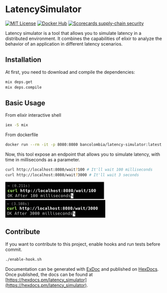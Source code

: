 # LatencySimulator

[![MIT License](https://img.shields.io/badge/License-MIT-green.svg)](https://choosealicense.com/licenses/mit/)
[![Docker Hub](https://img.shields.io/docker/pulls/bancolombia/latency-simulator?label=Docker%20Hub)](https://hub.docker.com/repository/docker/bancolombia/latency-simulator)
[![Scorecards supply-chain security](https://github.com/bancolombia/latency-simulator/actions/workflows/scorecards-analysis.yml/badge.svg)](https://github.com/bancolombia/latency-simulator/actions/workflows/scorecards-analysis.yml)

Latency simulator is a tool that allows you to simulate latency in a distributed environment. It combines the
capabilities of elixir to analyze the behavior of an application in different latency scenarios.

## Installation

At first, you need to download and compile the dependencies:

```bash
mix deps.get
mix deps.compile
```

## Basic Usage

From elixir interactive shell

```bash
iex -S mix
```

From dockerfile

```bash
docker run --rm -it -p 8080:8080 bancolombia/latency-simulator:latest
```

Now, this tool expose an endpoint that allows you to simulate latency, with time in milliseconds as a parameter.

```bash 
curl http://localhost:8080/wait?100 # It'll wait 100 milliseconds
curl http://localhost:8080/wait?3000 # It'll wait 3 seconds
```

![wait-100.png](.github/img/wait-100.png)
![wait-3000.png](.github/img/wait-3000.png)

## Contribute

If you want to contribute to this project, enable hooks and run tests before commit.

```bash
./enable-hook.sh
```

Documentation can be generated with [ExDoc](https://github.com/elixir-lang/ex_doc)
and published on [HexDocs](https://hexdocs.pm). Once published, the docs can
be found at [https://hexdocs.pm/latency_simulator](https://hexdocs.pm/latency_simulator).

